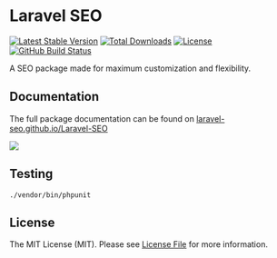 # Laravel SEO

[![Latest Stable Version](https://img.shields.io/packagist/v/laravel-seo/Laravel-SEO.svg?style=flat-square)](https://packagist.org/packages/laravel-seo/laravel-seo)
[![Total Downloads](https://img.shields.io/packagist/dt/laravel-seo/Laravel-SEO.svg?style=flat-square)](https://packagist.org/packages/laravel-seo/laravel-seo)
[![License](https://img.shields.io/packagist/l/laravel-seo/Laravel-SEO.svg?style=flat-square)](https://packagist.org/packages/laravel-seo/laravel-seo)
[![GitHub Build Status](https://img.shields.io/github/actions/workflow/status/laravel-seo/Laravel-SEO/tests.yml?branch=master&style=flat-square)](https://github.com/laravel-seo/Laravel-SEO/actions)

A SEO package made for maximum customization and flexibility.

## Documentation

The full package documentation can be found on [laravel-seo.github.io/Laravel-SEO](https://laravel-seo.github.io/Laravel-SEO/)

![](docs/preview.png)

## Testing

```
./vendor/bin/phpunit
```

## License

The MIT License (MIT). Please see [License File](LICENSE.md) for more information.
